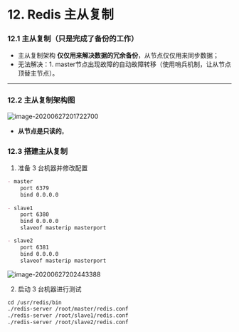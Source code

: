 # 12. Redis 主从复制

### 12.1 主从复制（只是完成了备份的工作）

+ 主从复制架构 **仅仅用来解决数据的冗余备份**，从节点仅仅用来同步数据；
+ 无法解决：1. master节点出现故障的自动故障转移（使用哨兵机制，让从节点顶替主节点）。

****

### 12.2 主从复制架构图

![image-20200627201722700](https://tva1.sinaimg.cn/large/008i3skNgy1gw4jgx6g4uj31g20iymxz.jpg)

+ **从节点是只读的**。

### 12.3 搭建主从复制

1. 准备 3 台机器并修改配置

```markdown
- master
	port 6379
	bind 0.0.0.0
	
- slave1
	port 6380
	bind 0.0.0.0
	slaveof masterip masterport

- slave2
	port 6381
	bind 0.0.0.0
	slaveof masterip masterport
```

![image-20200627202443388](https://tva1.sinaimg.cn/large/008i3skNgy1gw4jojw7cbj321m08cdit.jpg)


2. 启动 3 台机器进行测试 

```markdown
cd /usr/redis/bin
./redis-server /root/master/redis.conf
./redis-server /root/slave1/redis.conf
./redis-server /root/slave2/redis.conf
```

